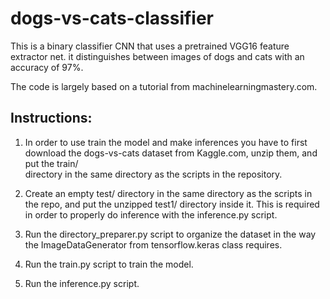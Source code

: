 # dogs-vs-cats-classifier

This is a binary classifier CNN that uses a pretrained VGG16 feature extractor
net. it distinguishes between images of dogs and cats with an accuracy of 97%.

The code is largely based on a tutorial from machinelearningmastery.com.


## Instructions:

1. In order to use train the model and make inferences you have to first download
the dogs-vs-cats dataset from Kaggle.com, unzip them, and put the train/  
directory in the same directory as the scripts in the repository.

2. Create an empty test/ directory in the same directory as the scripts in
the repo, and put the unzipped test1/ directory inside it. This is required in
order to properly do inference with the inference.py script.

3. Run the directory_preparer.py script to organize the dataset in the
way the ImageDataGenerator from tensorflow.keras class requires.

4. Run the train.py script to train the model.

5. Run the inference.py script.
